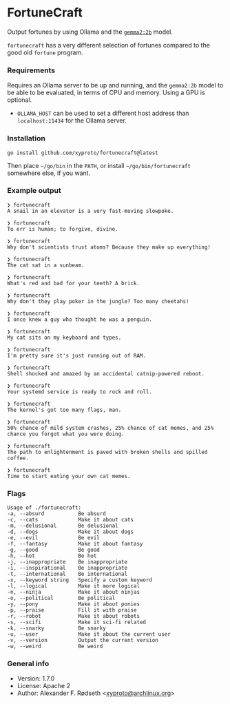 # FortuneCraft

Output fortunes by using Ollama and the [`gemma2:2b`](https://ollama.com/library/gemma2) model.

`fortunecraft` has a very different selection of fortunes compared to the good old `fortune` program.

### Requirements

Requires an Ollama server to be up and running, and the `gemma2:2b` model to be able to be evaluated, in terms of CPU and memory. Using a GPU is optional.

* `OLLAMA_HOST` can be used to set a different host address than `localhost:11434` for the Ollama server.

### Installation

    go install github.com/xyproto/fortunecraft@latest

Then place `~/go/bin` in the `PATH`, or install `~/go/bin/fortunecraft` somewhere else, if you want.

### Example output

```
❯ fortunecraft
A snail in an elevator is a very fast-moving slowpoke.

❯ fortunecraft
To err is human; to forgive, divine.

❯ fortunecraft
Why don't scientists trust atoms? Because they make up everything!

❯ fortunecraft
The cat sat in a sunbeam.

❯ fortunecraft
What's red and bad for your teeth? A brick.

❯ fortunecraft
Why don't they play poker in the jungle? Too many cheetahs!

❯ fortunecraft
I once knew a guy who thought he was a penguin.

❯ fortunecraft
My cat sits on my keyboard and types.

❯ fortunecraft
I'm pretty sure it's just running out of RAM.

❯ fortunecraft
Shell shocked and amazed by an accidental catnip-powered reboot.

❯ fortunecraft
Your systemd service is ready to rock and roll.

❯ fortunecraft
The kernel's got too many flags, man.

❯ fortunecraft
50% chance of mild system crashes, 25% chance of cat memes, and 25% chance you forgot what you were doing.

❯ fortunecraft
The path to enlightenment is paved with broken shells and spilled coffee.

❯ fortunecraft
Time to start eating your own cat memes.
```

### Flags

```
Usage of ./fortunecraft:
-a, --absurd           Be absurd
-c, --cats             Make it about cats
-m, --delusional       Be delusional
-d, --dogs             Make it about dogs
-e, --evil             Be evil
-f, --fantasy          Make it about fantasy
-g, --good             Be good
-h, --hot              Be hot
-j, --inappropriate    Be inappropriate
-i, --inspirational    Be inappropriate
-t, --international    Be international
-x, --keyword string   Specify a custom keyword
-l, --logical          Make it more logical
-n, --ninja            Make it about ninjas
-o, --political        Be political
-y, --pony             Make it about ponies
-p, --praise           Fill it with praise
-r, --robot            Make it about robots
-s, --scifi            Make it sci-fi related
-k, --snarky           Be snarky
-u, --user             Make it about the current user
-v, --version          Output the current version
-w, --weird            Be weird
```

### General info

* Version: 1.7.0
* License: Apache 2
* Author: Alexander F. Rødseth &lt;xyproto@archlinux.org&gt;
